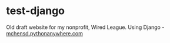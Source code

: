 # test-django
Old draft website for my nonprofit, Wired League. Using Django - [mchensd.pythonanywhere.com](http://mchensd.pythonanywhere.com)
